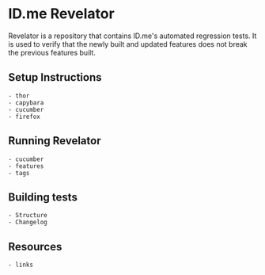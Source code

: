 # ID.me Revelator

Revelator is a repository that contains ID.me's automated regression tests.  It is used to verify that the newly built and updated features does not break the previous features built.

  ## Setup Instructions
    - thor
    - capybara
    - cucumber
    - firefox
  ## Running Revelator
    - cucumber
    - features
    - tags
  ## Building tests
    - Structure
    - Changelog
  ## Resources
    - links
